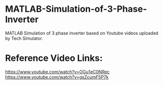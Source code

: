 # MATLAB-Simulation-of-3-Phase-Inverter
MATLAB Simulation of 3 phase inverter based on Youtube videos uploaded by Tech Simulator. 

# Reference Video Links:
https://www.youtube.com/watch?v=OGu1eC0NRec  
https://www.youtube.com/watch?v=gsZcumF5P7k  

